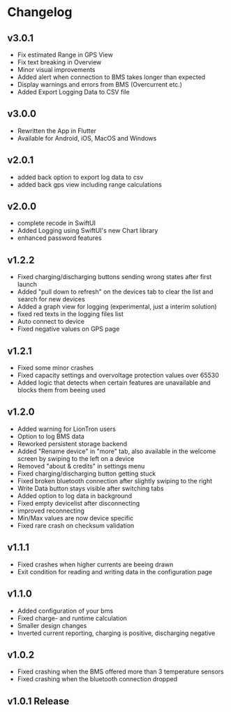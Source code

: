 # Changelog

## v3.0.1

- Fix estimated Range in GPS View
- Fix text breaking in Overview
- Minor visual improvements
- Added alert when connection to BMS takes longer than expected
- Display warnings and errors from BMS (Overcurrent etc.)
- Added Export Logging Data to CSV file

## v3.0.0

- Rewritten the App in Flutter
- Available for Android, iOS, MacOS and Windows

## v2.0.1

- added back option to export log data to csv
- added back gps view including range calculations

## v2.0.0

- complete recode in SwiftUI
- Added Logging using SwiftUI's new Chart library
- enhanced password features

## v1.2.2

- Fixed charging/discharging buttons sending wrong states after first launch
- Added "pull down to refresh" on the devices tab to clear the list and search for new devices
- Added a graph view for logging (experimental, just a interim solution)
- fixed red texts in the logging files list
- Auto connect to device
- Fixed negative values on GPS page

## v1.2.1

- Fixed some minor crashes
- Fixed capacity settings and overvoltage protection values over 65530
- Added logic that detects when certain features are unavailable and blocks them from beeing used

## v1.2.0

- Added warning for LionTron users
- Option to log BMS data
- Reworked persistent storage backend
- Added "Rename device" in "more" tab, also available in the welcome screen by swiping to the left on a device
- Removed "about & credits" in settings menu
- Fixed charging/discharging button getting stuck
- Fixed broken bluetooth connection after slightly swiping to the right
- Write Data button stays visible after switching tabs
- Added option to log data in background
- Fixed empty devicelist after disconnecting
- improved reconnecting
- Min/Max values are now device specific
- Fixed rare crash on checksum validation

## v1.1.1

- Fixed crashes when higher currents are beeing drawn
- Exit condition for reading and writing data in the configuration page

## v1.1.0

- Added configuration of your bms
- Fixed charge- and runtime calculation
- Smaller design changes
- Inverted current reporting, charging is positive, discharging negative

## v1.0.2

- Fixed crashing when the BMS offered more than 3 temperature sensors
- Fixed crashing when the bluetooth connection dropped

## v1.0.1 Release
